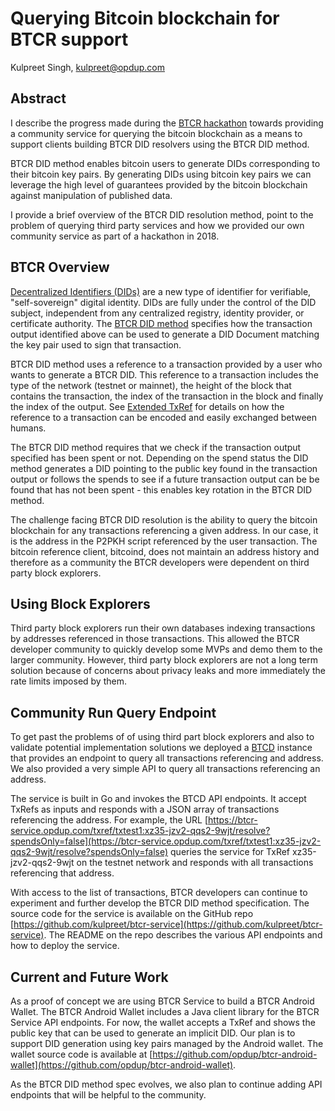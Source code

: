 # Querying Bitcoin blockchain for BTCR support

Kulpreet Singh, [kulpreet@opdup.com](mailto:kupreet@opdup.com)

## Abstract

I describe the progress made during the
[BTCR hackathon](https://github.com/w3c-ccg/did-hackathon-2018/blob/master/README.md)
towards providing a community service for querying the bitcoin
blockchain as a means to support clients building BTCR DID resolvers
using the BTCR DID method.

BTCR DID method enables bitcoin users to generate DIDs corresponding
to their bitcoin key pairs. By generating DIDs using bitcoin key pairs
we can leverage the high level of guarantees provided by the bitcoin
blockchain against manipulation of published data.

I provide a brief overview of the BTCR DID resolution method, point to
the problem of querying third party services and how we provided our
own community service as part of a hackathon in 2018.

## BTCR Overview 

[Decentralized Identifiers (DIDs)](https://w3c-ccg.github.io/did-spec/)
are a new type of identifier for verifiable, "self-sovereign" digital
identity. DIDs are fully under the control of the DID subject,
independent from any centralized registry, identity provider, or
certificate authority. The
[BTCR DID method](https://github.com/WebOfTrustInfo/rwot6-santabarbara/blob/master/final-documents/btcr-resolver.md)
specifies how the transaction output identified above can be used to
generate a DID Document matching the key pair used to sign that
transaction.

BTCR DID method uses a reference to a transaction provided by a user
who wants to generate a BTCR DID. This reference to a transaction
includes the type of the network (testnet or mainnet), the height of
the block that contains the transaction, the index of the transaction
in the block and finally the index of the output. See
[Extended TxRef](https://github.com/veleslavs/bips/blob/c83837536d6629f754ce5a88bbe245e0a615e76e/bip-XXXX-Bech32_Encoded_Transaction_Position_References.mediawiki)
for details on how the reference to a transaction can be encoded and
easily exchanged between humans.

The BTCR DID method requires that we check if the transaction output
specified has been spent or not. Depending on the spend status the DID
method generates a DID pointing to the public key found in the
transaction output or follows the spends to see if a future
transaction output can be be found that has not been spent - this
enables key rotation in the BTCR DID method.

The challenge facing BTCR DID resolution is the ability to query the
bitcoin blockchain for any transactions referencing a given
address. In our case, it is the address in the P2PKH script referenced
by the user transaction. The bitcoin reference client, bitcoind, does
not maintain an address history and therefore as a community the BTCR
developers were dependent on third party block explorers.

## Using Block Explorers

Third party block explorers run their own databases indexing
transactions by addresses referenced in those transactions. This
allowed the BTCR developer community to quickly develop some MVPs and
demo them to the larger community. However, third party block
explorers are not a long term solution because of concerns about
privacy leaks and more immediately the rate limits imposed by them.

## Community Run Query Endpoint

To get past the problems of of using third part block explorers and
also to validate potential implementation solutions we deployed a
[BTCD](https://github.com/btcsuite/btcd) instance that provides an
endpoint to query all transactions referencing and address. We also
provided a very simple API to query all transactions referencing an
address.

The service is built in Go and invokes the BTCD API endpoints. It
accept TxRefs as inputs and responds with a JSON array of transactions
referencing the address. For example, the URL
[https://btcr-service.opdup.com/txref/txtest1:xz35-jzv2-qqs2-9wjt/resolve?spendsOnly=false](https://btcr-service.opdup.com/txref/txtest1:xz35-jzv2-qqs2-9wjt/resolve?spendsOnly=false)
queries the service for TxRef xz35-jzv2-qqs2-9wjt on the testnet
network and responds with all transactions referencing that address.

With access to the list of transactions, BTCR developers can continue
to experiment and further develop the BTCR DID method
specification. The source code for the service is available on the
GitHub repo
[https://github.com/kulpreet/btcr-service](https://github.com/kulpreet/btcr-service). The
README on the repo describes the various API endpoints and how to
deploy the service.

## Current and Future Work

As a proof of concept we are using BTCR Service to build a BTCR
Android Wallet. The BTCR Android Wallet includes a Java client library
for the BTCR Service API endpoints. For now, the wallet accepts a
TxRef and shows the public key that can be used to generate an
implicit DID. Our plan is to support DID generation using key pairs
managed by the Android wallet. The wallet source code is available at
[https://github.com/opdup/btcr-android-wallet](https://github.com/opdup/btcr-android-wallet).

As the BTCR DID method spec evolves, we also plan to continue adding
API endpoints that will be helpful to the community.


